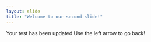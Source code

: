 ```yaml
---
layout: slide
title: "Welcome to our second slide!"
---
```

Your test has been updated
Use the left arrow to go back!
